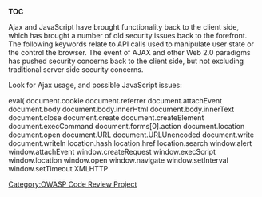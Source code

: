 __TOC__

Ajax and JavaScript have brought functionality back to the client side,
which has brought a number of old security issues back to the forefront.
The following keywords relate to API calls used to manipulate user state
or the control the browser. The event of AJAX and other Web 2.0
paradigms has pushed security concerns back to the client side, but not
excluding traditional server side security concerns.

Look for Ajax usage, and possible JavaScript issues:

eval(
document.cookie
document.referrer
document.attachEvent
document.body
document.body.innerHtml
document.body.innerText
document.close
document.create
document.createElement
document.execCommand
document.forms\[0\].action
document.location
document.open
document.URL
document.URLUnencoded
document.write
document.writeln
location.hash
location.href
location.search
window.alert
window.attachEvent
window.createRequest
window.execScript
window.location
window.open
window.navigate
window.setInterval
window.setTimeout
XMLHTTP

[Category:OWASP Code Review
Project](Category:OWASP_Code_Review_Project "wikilink")